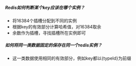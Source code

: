 ##### Redis如何判断某个key应该在哪个实例？

- 将16384个插槽分配到不同的实例
- 根据key的有效部分计算哈希值，对16384取余
- 余数作为插槽，寻找插槽所在实例即可

##### 如何将同一类数据固定的保存在同一个redis实例？

- 这一类数据使用相同的有效部分，例如key都以{typeId}为前缀